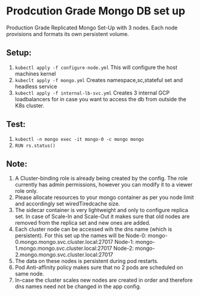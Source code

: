 # Prodcution Grade Mongo DB set up

Production Grade Replicated Mongo Set-Up with 3 nodes. Each node provisions and formats its own persistent volume. 

## Setup:

1. `kubectl apply -f configure-node.yml`   This will configure the host machines kernel
2. `kubeclt apply -f mongo.yml` Creates namespace,sc,stateful set and headless service
3. `kubectl apply -f internal-lb-svc.yml` Creates 3 internal GCP loadbalancers for in case you want to access the db from outside the K8s cluster.

## Test:

1. `kubectl -n mongo exec -it mongo-0 -c mongo mongo`
2. `RUN rs.status()`

## Note:

1. A Cluster-binding role is already being created by the config. The role currently has admin permissions, however you can modify it to a viewer role only.
2. Please allocate resources to your mongo container as per you node limit and accordingly set wiredTiredcache size.
3. The sidecar container is very lightweight and only to configure replica set. In case of Scale-In and Scale-Out it makes sure that old nodes are removed from the replica set and new ones are added. 
4. Each cluster node can be accessed wih the dns name (which is persistent). For this set up the names will be 
	Node-0: mongo-0.mongo.mongo.svc.cluster.local:27017
	Node-1: mongo-1.mongo.mongo.svc.cluster.local:27017
	Node-2: mongo-2.mongo.mongo.svc.cluster.local:27017
5. The data on these nodes is persistent during pod restarts.
6. Pod Anti-affinity policy makes sure that no 2 pods are scheduled on same node. 
7. In-case the cluster scales new nodes are created in order and therefore dns names need not be changed in the app config.  



